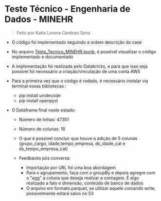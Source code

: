 # Teste Técnico - Engenharia de Dados - MINEHR
> Feito por Katia Lorena Cardoso Sena

- O código foi implementado seguindo a ordem descrição do case

- No arquivo [Teste_Tecnico_MINEHR.ipynb](https://github.com/katiacardoso/MINEHR_technical_test/blob/main/Teste_Tecnico_MINEHR.ipynb), é possível visualizar o código implementado e documentado

- A implementação foi realizada pelo Databricks, e para que isso seja possível foi necessário a criação/vinculação de uma conta AWS

- Para a primeira vez que o código é rodado, é necessário instalar via terminal essas bibliotecas :
  - pip install unidecode
  - pip install openpyxl

- O Dataframe final neste estado: 
  - Número de linhas: 47351
  - Número de colunas: 16
  - O que é possível concluir que houve a adição de 5 colunas (grupo_cargo, idade,tempo_empresa, ds_idade_cat e ds_tempo_empresa_cat)
 
  - Feedbacks pós conversa:
    - Importação por URL foi uma boa abordagem
    - Para o agrupamento, faça com o groupBy e depois agregre com o "agg" a coluna que deseja realizar a contagem. É algo realizado a fato e dimensão, conteúdo de banco de dados 
    - O arquivo em formato.parquet, se utilizar aquele comando write, possivelmente estará salvo no S3
  
 
  
 
    

